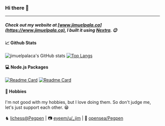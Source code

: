 ### Hi there 👋
---

##### Check out my website at [www.jimuelpala.ca](https://www.jimuelpala.ca), I built it using [Nextra](https://nextra.vercel.app/). 😉

#### 📈 Github Stats

![jimuelpalaca's GitHub stats](https://github-readme-stats.vercel.app/api?username=jimuelpalaca&show_icons=true&theme=gruvbox&line_height=20)
[![Top Langs](https://github-readme-stats.vercel.app/api/top-langs/?username=jimuelpalaca&layout=compact&theme=gruvbox)](https://github.com/anuraghazra/github-readme-stats)
<br />

#### 💻 Node.js Packages
[![Readme Card](https://github-readme-stats.vercel.app/api/pin/?username=whitecloakph&repo=nestjs-passport-firebase&theme=gruvbox)](https://github.com/whitecloakph/nestjs-passport-firebase)
[![Readme Card](https://github-readme-stats.vercel.app/api/pin/?username=jimuelpalaca&repo=str&theme=gruvbox&show_owner=true)](https://github.com/jimuelpalaca/str)

#### 🧩 Hobbies
I'm not good with my hobbies, but I love doing them. So don't judge me, let's just support each other. 😁 <br /><br />
♞ [lichess@Pegpen](https://lichess.org/@/Pegpen) | 
📷 [eyeem/u/_jim](https://www.eyeem.com/u/_jim) |
🎨 [opensea/Pegpen](https://opensea.io/Pegpen)
